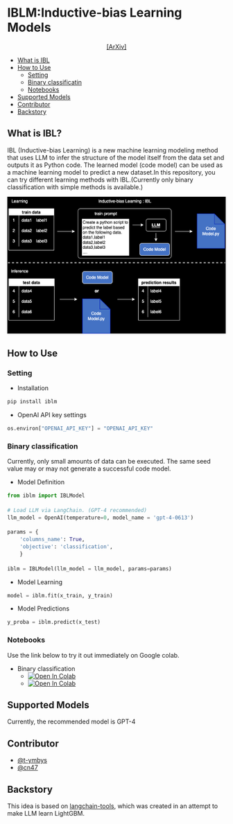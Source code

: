# IBLM:Inductive-bias Learning Models
<div align="center">

[[ArXiv]](https://arxiv.org/abs/2308.09890)

</div>

- [What is IBL](#what-is-ibl)
- [How to Use](#how-to-use)
    - [Setting](#setting)
    - [Binary classificatin](#binary-classification)
    - [Notebooks](#notebooks)
- [Supported Models](#supported-models)
- [Contributor](#contributor)
- [Backstory](#backstory)



## What is IBL?
IBL (Inductive-bias Learning) is a new machine learning modeling method that uses LLM to infer the structure of the model itself from the data set and outputs it as Python code. The learned model (code model) can be used as a machine learning model to predict a new dataset.In this repository, you can try different learning methods with IBL.(Currently only binary classification with simple methods is available.)

![ibl](./images/ibl.png)


## How to Use

### Setting

* Installation
```python
pip install iblm
```
* OpenAI API key settings
```python
os.environ["OPENAI_API_KEY"] = "OPENAI_API_KEY"
```

### Binary classification
Currently, only small amounts of data can be executed.
The same seed value may or may not generate a successful code model.
* Model Definition
```python
from iblm import IBLModel

# Load LLM via LangChain. (GPT-4 recommended)
llm_model = OpenAI(temperature=0, model_name = 'gpt-4-0613')

params = {
    'columns_name': True,
    'objective': 'classification',
    }

iblm = IBLModel(llm_model = llm_model, params=params)
```

* Model Learning
```python
model = iblm.fit(x_train, y_train)
```

* Model Predictions
```python
y_proba = iblm.predict(x_test)
```

### Notebooks
Use the link below to try it out immediately on Google colab.
- Binary classification  
    - [![Open In Colab](https://colab.research.google.com/assets/colab-badge.svg)](https://colab.research.google.com/github/fuyu-quant/IBLM/blob/main/examples/iblmodel/iblmodel_titanic.ipynb)
    - [![Open In Colab](https://colab.research.google.com/assets/colab-badge.svg)](https://colab.research.google.com/github/fuyu-quant/IBLM/blob/main/examples/iblmodel/iblmodel_moon.ipynb)


## Supported Models
Currently, the recommended model is GPT-4


## Contributor
- [@t-ymbys](https://github.com/t-ymbys)
- [@cn47](https://github.com/cn47)


## Backstory
This idea is based on [langchain-tools](https://github.com/fuyu-quant/langchain-tools), which was created in an attempt to make LLM learn LightGBM.